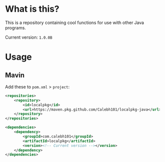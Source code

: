 # What is this?

This is a repository containing cool functions for use with other Java programs.

Current version: `1.0.0B`

# Usage

## Mavin

Add these to `pom.xml` > `project`:

```xml
<repositories>
    <repository>
        <id>localpkg</id>
        <url>https://maven.pkg.github.com/Calebh101/localpkg-java</url>
    </repository>
</repositories>

<dependencies>
    <dependency>
        <groupId>com.calebh101</groupId>
        <artifactId>localpkg</artifactId>
        <version><!-- Current version --></version>
    </dependency>
</dependencies>
```